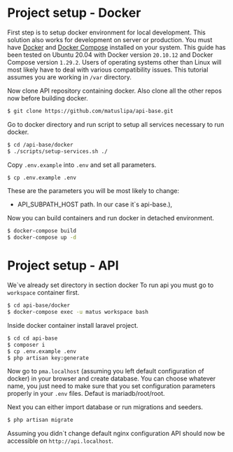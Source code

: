 # Project setup - Docker

First step is to setup docker environment for local development. This solution also works for development on server or production.
You must have [Docker](https://docs.docker.com/get-started/) and [Docker Compose](https://docs.docker.com/compose/install/)
installed on your system. This guide has been tested on Ubuntu 20.04 with Docker version `20.10.12` and Docker Compose version `1.29.2`. Users of operating systems other than Linux will
most likely have to deal with various compatibility issues. This tutorial assumes you are working in `/var` directory.

Now clone API repository containing docker. Also clone all the other repos now before building docker.
```bash
$ git clone https://github.com/matuslipa/api-base.git 
```

Go to docker directory and run script to setup all services necessary to run docker.
```bash
$ cd /api-base/docker
$ ./scripts/setup-services.sh ./
```

Copy `.env.example` into `.env` and set all parameters.

```bash
$ cp .env.example .env
```

These are the parameters you will be most likely to change:

- API_SUBPATH_HOST path. In our case it`s api-base.),


Now you can build containers and run docker in detached environment.

```bash
$ docker-compose build
$ docker-compose up -d
```


# Project setup - API

We\`ve already set directory in section docker
To run api you must go to `workspace` container first.

```bash
$ cd api-base/docker
$ docker-compose exec -u matus workspace bash
```

Inside docker container install laravel project.

```bash
$ cd cd api-base
$ composer i
$ cp .env.example .env
$ php artisan key:generate
```

Now go to `pma.localhost` (assuming you left default configuration of docker) in your browser and create database.
You can choose whatever name, you just need to make sure that you set configuration parameters properly in your `.env` files.
Defaut is mariadb/root/root.

Next you can either import database or run migrations and seeders.
```bash
$ php artisan migrate

```
Assuming you didn\`t change default nginx configuration API should now be accessible on `http://api.localhost`.
